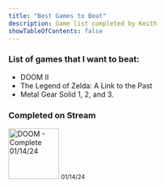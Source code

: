 ```yaml
---
title: "Best Games to Beat"
description: Game list completed by Keith
showTableOfContents: false
---
```

### List of games that I want to beat:
- DOOM II
- The Legend of Zelda: A Link to the Past
- Metal Gear Solid 1, 2, and 3.

### Completed on Stream
<img src="https://images.igdb.com/igdb/image/upload/t_cover_big/co6vy6.png" alt="DOOM - Complete 01/14/24" width="100"/>
<small>01/14/24</small>